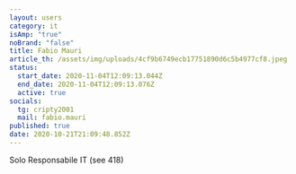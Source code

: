 ```yaml
---
layout: users
category: it
isAmp: "true"
noBrand: "false"
title: Fabio Mauri
article_th: /assets/img/uploads/4cf9b6749ecb17751890d6c5b4977cf8.jpeg
status:
  start_date: 2020-11-04T12:09:13.044Z
  end_date: 2020-11-04T12:09:13.076Z
  active: true
socials:
  tg: cripty2001
  mail: fabio.mauri
published: true
date: 2020-10-21T21:09:48.852Z
---
```

Solo Responsabile IT (see 418)